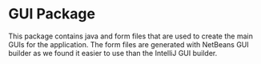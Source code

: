 # GUI Package

This package contains java and form files that are used to create the main GUIs for the application. The form files
are generated with NetBeans GUI builder as we found it easier to use than the IntelliJ GUI builder.